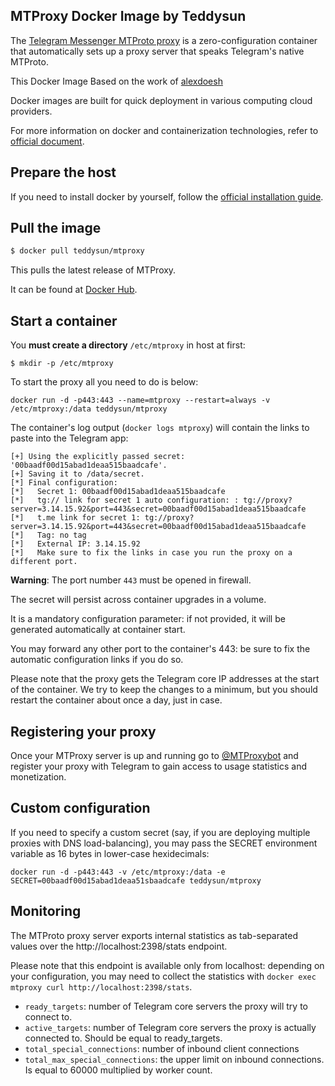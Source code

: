 ## MTProxy Docker Image by Teddysun

The [Telegram Messenger MTProto proxy][1] is a zero-configuration container that automatically sets up a proxy server that speaks Telegram's native MTProto.

This Docker Image Based on the work of [alexdoesh](https://github.com/alexdoesh/mtproxy)

Docker images are built for quick deployment in various computing cloud providers.

For more information on docker and containerization technologies, refer to [official document][2].

## Prepare the host

If you need to install docker by yourself, follow the [official installation guide][3].

## Pull the image

```bash
$ docker pull teddysun/mtproxy
```

This pulls the latest release of MTProxy.

It can be found at [Docker Hub][4].

## Start a container

You **must create a directory**  `/etc/mtproxy` in host at first:

```
$ mkdir -p /etc/mtproxy
```

To start the proxy all you need to do is below:

`docker run -d -p443:443 --name=mtproxy --restart=always -v /etc/mtproxy:/data teddysun/mtproxy`

The container's log output (`docker logs mtproxy`) will contain the links to paste into the Telegram app:

```
[+] Using the explicitly passed secret: '00baadf00d15abad1deaa515baadcafe'.
[+] Saving it to /data/secret.
[*] Final configuration:
[*]   Secret 1: 00baadf00d15abad1deaa515baadcafe
[*]   tg:// link for secret 1 auto configuration: : tg://proxy?server=3.14.15.92&port=443&secret=00baadf00d15abad1deaa515baadcafe
[*]   t.me link for secret 1: tg://proxy?server=3.14.15.92&port=443&secret=00baadf00d15abad1deaa515baadcafe
[*]   Tag: no tag
[*]   External IP: 3.14.15.92
[*]   Make sure to fix the links in case you run the proxy on a different port.
```

**Warning**: The port number `443` must be opened in firewall.

The secret will persist across container upgrades in a volume.

It is a mandatory configuration parameter: if not provided, it will be generated automatically at container start. 

You may forward any other port to the container's 443: be sure to fix the automatic configuration links if you do so.

Please note that the proxy gets the Telegram core IP addresses at the start of the container. We try to keep the changes to a minimum, but you should restart the container about once a day, just in case.

## Registering your proxy

Once your MTProxy server is up and running go to [@MTProxybot](https://t.me/mtproxybot) and register your proxy with Telegram to gain access to usage statistics and monetization.

## Custom configuration

If you need to specify a custom secret (say, if you are deploying multiple proxies with DNS load-balancing), you may pass the SECRET environment variable as 16 bytes in lower-case hexidecimals:

`docker run -d -p443:443 -v /etc/mtproxy:/data -e SECRET=00baadf00d15abad1deaa51sbaadcafe teddysun/mtproxy`

## Monitoring

The MTProto proxy server exports internal statistics as tab-separated values over the http://localhost:2398/stats endpoint.

Please note that this endpoint is available only from localhost: depending on your configuration, you may need to collect the statistics with `docker exec mtproxy curl http://localhost:2398/stats`.

* `ready_targets`: number of Telegram core servers the proxy will try to connect to.
* `active_targets`: number of Telegram core servers the proxy is actually connected to. Should be equal to ready_targets.
* `total_special_connections`: number of inbound client connections
* `total_max_special_connections`: the upper limit on inbound connections. Is equal to 60000 multiplied by worker count.

[1]: https://github.com/TelegramMessenger/MTProxy
[2]: https://docs.docker.com/
[3]: https://docs.docker.com/install/
[4]: https://hub.docker.com/r/teddysun/mtproxy/
